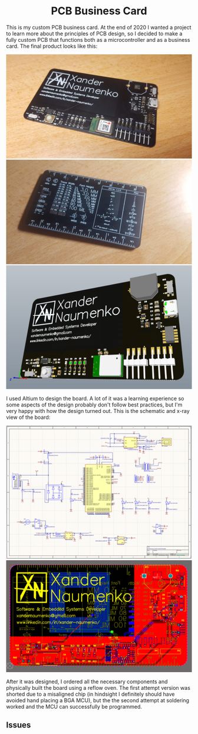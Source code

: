 <h1 align="center">
  <br />
  PCB Business Card
</h1>

This is my custom PCB business card. At the end of 2020 I wanted a project to learn more about the principles of PCB design, so I decided to make a fully custom PCB that functions both as a microcontroller and as a business card. The final product looks like this: 

![business card](images/populated.jpg)
![card back](images/back.jpg)
![business card model](images/populated-model.png)

I used Altium to design the board. A lot of it was a learning experience so some aspects of the design probably don't follow best practices, but I'm very happy with how the design turned out. This is the schematic and x-ray view of the board: 

![schematic](images/schematic.png)
![schematic](images/xray.png)

After it was designed, I ordered all the necessary components and physically built the board using a reflow oven. The first attempt version was shorted due to a misaligned chip (in hindsight I definitely should have avoided hand placing a BGA MCU), but the the second attempt at soldering worked and the MCU can successfully be programmed. 

## Issues